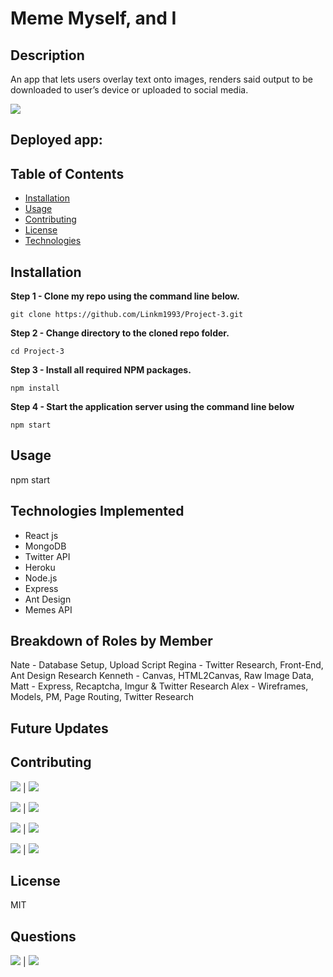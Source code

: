 # Meme Myself, and I

## Description
            
An app that lets users overlay text onto images, renders said output to be downloaded to user’s device or uploaded to social media.


![](public/img/screen-project.png)

## Deployed app: 

            
## Table of Contents
            
* [Installation](#Installation)
* [Usage](#Usage) 
* [Contributing](#Contributing) 
* [License](#License) 
* [Technologies](#Technologies)
            
        
## Installation
            
**Step 1 - Clone my repo using the command line below.**
```
git clone https://github.com/Linkm1993/Project-3.git
```
**Step 2 - Change directory to the cloned repo folder.**
```
cd Project-3
```
**Step 3 - Install all required NPM packages.**
```
npm install 
```
**Step 4 - Start the application server using the command line below**
```
npm start

```
            
## Usage
            
npm start

## Technologies Implemented

* React js
* MongoDB
* Twitter API
* Heroku
* Node.js
* Express
* Ant Design
* Memes API

## Breakdown of Roles by Member

Nate - Database Setup, Upload Script
Regina - Twitter Research, Front-End, Ant Design Research
Kenneth - Canvas, HTML2Canvas, Raw Image Data,
Matt - Express, Recaptcha, Imgur & Twitter Research
Alex - Wireframes, Models, PM, Page Routing, Twitter Research


## Future Updates
            
            
## Contributing
            
[![](https://img.shields.io/badge/gitHub-kdeguzm3-purple?style=plastic)](https://www.github.com/kdeguzm3) | 
[![](https://img.shields.io/badge/email-cosplaydiver@gmail.com-purple?style=plastic)](mailto:cosplaydiver@gmail.com)

[![](https://img.shields.io/badge/gitHub-Antidetka-pink?style=plastic)](https://www.github.com/Antidetka) | 
[![](https://img.shields.io/badge/email-musovirova@yahoo.com-pink?style=plastic)](mailto:musovirova@yahoo.com)

[![](https://img.shields.io/badge/gitHub-altays-blue?style=plastic)](https://www.github.com/altays) | 
[![](https://img.shields.io/badge/email-altays633@gmail.com-blue?style=plastic)](mailto:altays633@gmail.com)

[![](https://img.shields.io/badge/gitHub-nrlong-yellow?style=plastic)](https://www.github.com/nrlong) | 
[![](https://img.shields.io/badge/email-nrlong13@gmail.com-yellow?style=plastic)](mailto:nrlong13@gmail.com)
 
 
## License
            
MIT
          
            
## Questions
            
[![](https://img.shields.io/badge/gitHub-Linkm1993-green?style=plastic)](https://www.github.com/Linkm1993) | 
[![](https://img.shields.io/badge/email-Linkm1993@gmail.com-green?style=plastic)](mailto:Linkm1993@gmail.com)

